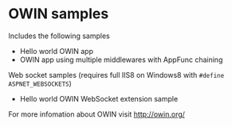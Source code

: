 # OWIN samples

Includes the following samples

* Hello world OWIN app
* OWIN app using multiple middlewares with AppFunc chaining

Web socket samples (requires full IIS8 on Windows8 with `#define ASPNET_WEBSOCKETS`)

* Hello world OWIN WebSocket extension sample

For more infomation about OWIN visit http://owin.org/
